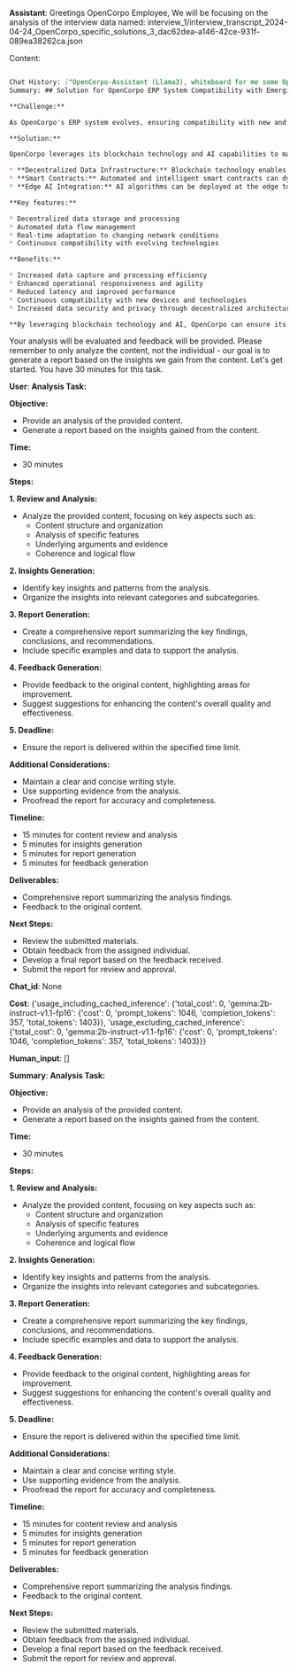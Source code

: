 **Assistant**: Greetings OpenCorpo Employee, We will be focusing on the analysis of the interview data named: interview_1/interview_transcript_2024-04-24_OpenCorpo_specific_solutions_3_dac62dea-a146-42ce-931f-089ea38262ca.json 


 Content: 

 ```md

 Chat History: ["OpenCorpo-Assistant (Llama3), whiteboard for me some OpenCorpo specific solutions. Propose a solution for enterprise resource planning. I will evaluate your answers and give my feedback, then propose a problem to you. You will answer and I will evaluate. Let's now begin. You have 30 minutes.", '## OpenCorpo Specific Solution for Enterprise Resource Planning\n\n**Problem:**\n\nTraditional enterprise resource planning (ERP) systems are often complex, expensive, and difficult to customize for specific industry needs. This can lead to inefficiencies, lack of agility, and limited visibility across different departments.\n\n**Solution:**\n\nOpenCorpo offers a flexible and modular ERP solution built on blockchain technology and AI. This solution provides:\n\n* **Customization:** Modular design allows businesses to tailor the system to their unique workflows and processes.\n* **Transparency:** Data is stored on a blockchain network, ensuring transparency and accountability for all transactions.\n* **Collaboration:** Shared access to data empowers teams and improves collaboration across departments.\n* **Efficiency:** Automating workflows and processes reduces administrative burden and increases productivity.\n* **Scalability:** Blockchain technology allows for seamless scaling up or down of the system as business needs evolve.\n\n**Key features:**\n\n* **Automated financial management:** Manage payments, expenses, and accounting records efficiently.\n* **Supply chain management:** Track inventory, orders, and deliveries in real-time.\n* **Employee management:** Streamline onboarding, payroll, and performance management.\n* **Project management:** Track progress, resources, and costs of projects.\n* **Data analytics:** Gain valuable insights from real-time data to make informed business decisions.\n\n**Benefits:**\n\n* Increased efficiency and productivity\n* Improved collaboration and transparency\n* Cost savings through automation and reduced bureaucracy\n* Enhanced agility to respond to market changes\n* Increased visibility and control over business operations\n\n**OpenCorpo offers a comprehensive ERP solution that addresses the limitations of traditional systems. By leveraging blockchain technology and AI, we empower businesses to achieve greater efficiency, transparency, and agility.**\n\n**Please provide your feedback on this solution and propose a specific problem you would like me to address related to OpenCorpo.**', "Feedback:\n\n* The proposal provides a clear understanding of the problem and highlights the benefits of the OpenCorpo ERP solution.\n* The customization, transparency, collaboration, efficiency, and scalability features are well-explained and demonstrate how the solution can address industry-specific needs.\n* The key features section provides a comprehensive overview of the system's capabilities.\n\nSuggestions for improvement:\n\n* Consider adding more specific examples or case studies to illustrate the benefits of the OpenCorpo ERP solution in different industries or scenarios.\n* Provide more detail on how the blockchain technology and AI are leveraged to improve the ERP system's security, integrity, and decision-making capabilities.\n\nProblem to be addressed:\n\n**Problem:** How can OpenCorpo ensure seamless integration with existing third-party systems, such as CRM (Customer Relationship Management) or HR systems, without compromising data integrity or security?\n\nPlease provide your proposed solution for this problem.", "## Solution for Seamless Third-Party System Integration with OpenCorpo ERP\n\n**Challenge:**\n\nIntegrating OpenCorpo's ERP system with existing third-party systems requires careful consideration to ensure data integrity and security. Traditional integration methods may involve complex coding and infrastructure changes, leading to potential compatibility issues and downtime.\n\n**Solution:**\n\nOpenCorpo leverages its blockchain technology and AI capabilities to facilitate seamless and secure integration with third-party systems:\n\n* **API Gateway:** An intelligent API gateway allows for secure and standardized data exchange between OpenCorpo and other systems.\n* **Blockchain Data Synchronization:** Real-time data synchronization between OpenCorpo and third-party systems ensures consistent and updated information across platforms.\n* **AI-powered Reconciliation:** AI algorithms identify and reconcile data discrepancies between systems, minimizing human intervention and ensuring data integrity.\n\n**Key features:**\n\n* **Plug-and-play integration:** Seamless connection without complex coding or infrastructure changes.\n* **Real-time data synchronization:** Ensures consistent and reliable information across systems.\n* **Automated reconciliation:** Reduces human error and ensures data integrity.\n* **Enhanced security:** Blockchain technology provides enhanced data security and access control.\n\n**Benefits:**\n\n* Increased data accessibility and usability\n* Improved operational efficiency and productivity\n* Reduced costs associated with integration and reconciliation\n* Enhanced visibility and transparency across systems\n* Seamlessly coordinated business processes across departments and platforms\n\n**By leveraging blockchain technology and AI, OpenCorpo can provide seamless and secure integration with third-party systems, facilitating efficient data flow and enhancing overall business processes.**", "Feedback:\n\n* The proposed solution effectively addresses the challenge of integrating OpenCorpo's ERP system with third-party systems.\n* The API gateway, blockchain data synchronization, and AI-powered reconciliation features are well-explained and demonstrate how OpenCorpo can ensure seamless integration without compromising data integrity or security.\n* The key features section provides a clear overview of the solution's capabilities.\n* The benefits highlight the advantages of using OpenCorpo for integrating third-party systems.\n\nSuggestions for improvement:\n\n* Consider adding more specific examples or use cases to illustrate the benefits of OpenCorpo's integration solution in different industries or scenarios.\n* Provide more detail on how the AI-powered reconciliation feature can adapt to different data formats and structures, ensuring consistent and reliable information across platforms.\n\nProblem to be addressed:\n\n* *Problem:* As OpenCorpo's ERP system continues to evolve, how can it ensure that its integration solutions remain compatible with new and emerging technologies, such as IoT devices or edge computing?\nPlease provide your proposed solution for this problem.", "## Solution for OpenCorpo ERP System Compatibility with Emerging Technologies\n\n**Challenge:**\n\nAs OpenCorpo's ERP system evolves, ensuring compatibility with new and emerging technologies like IoT devices and edge computing becomes crucial to optimize business processes and data capture. Traditional integration solutions may not be suitable for these decentralized and real-time environments.\n\n**Solution:**\n\nOpenCorpo leverages its blockchain technology and AI capabilities to maintain seamless compatibility with evolving technologies:\n\n* **Decentralized Data Infrastructure:** Blockchain technology enables decentralized data storage and processing capabilities, allowing for scalability and adaptability to new devices and environments.\n* **Smart Contracts:** Automated and intelligent smart contracts can dynamically adjust data flow and processing based on the capabilities of connected devices and network conditions.\n* **Edge AI Integration:** AI algorithms can be deployed at the edge to process data closer to its origin, improving latency and responsiveness.\n\n**Key features:**\n\n* Decentralized data storage and processing\n* Automated data flow management\n* Real-time adaptation to changing network conditions\n* Continuous compatibility with evolving technologies\n\n**Benefits:**\n\n* Increased data capture and processing efficiency\n* Enhanced operational responsiveness and agility\n* Reduced latency and improved performance\n* Continuous compatibility with new devices and technologies\n* Increased data security and privacy through decentralized architecture\n\n**By leveraging blockchain technology and AI, OpenCorpo can ensure its ERP system remains compatible with emerging technologies, enabling businesses to capture and process data efficiently in real-time across decentralized environments.**"] 
 Summary: ## Solution for OpenCorpo ERP System Compatibility with Emerging Technologies

**Challenge:**

As OpenCorpo's ERP system evolves, ensuring compatibility with new and emerging technologies like IoT devices and edge computing becomes crucial to optimize business processes and data capture. Traditional integration solutions may not be suitable for these decentralized and real-time environments.

**Solution:**

OpenCorpo leverages its blockchain technology and AI capabilities to maintain seamless compatibility with evolving technologies:

* **Decentralized Data Infrastructure:** Blockchain technology enables decentralized data storage and processing capabilities, allowing for scalability and adaptability to new devices and environments.
* **Smart Contracts:** Automated and intelligent smart contracts can dynamically adjust data flow and processing based on the capabilities of connected devices and network conditions.
* **Edge AI Integration:** AI algorithms can be deployed at the edge to process data closer to its origin, improving latency and responsiveness.

**Key features:**

* Decentralized data storage and processing
* Automated data flow management
* Real-time adaptation to changing network conditions
* Continuous compatibility with evolving technologies

**Benefits:**

* Increased data capture and processing efficiency
* Enhanced operational responsiveness and agility
* Reduced latency and improved performance
* Continuous compatibility with new devices and technologies
* Increased data security and privacy through decentralized architecture

**By leveraging blockchain technology and AI, OpenCorpo can ensure its ERP system remains compatible with emerging technologies, enabling businesses to capture and process data efficiently in real-time across decentralized environments.** 
``` 


 Your analysis will be evaluated and feedback will be provided. Please remember to only analyze the content, not the individual - our goal is to generate a report based on the insights we gain from the content. Let's get started. You have 30 minutes for this task.

**User**: **Analysis Task:**

**Objective:**
- Provide an analysis of the provided content.
- Generate a report based on the insights gained from the content.

**Time:**
- 30 minutes

**Steps:**

**1. Review and Analysis:**
- Analyze the provided content, focusing on key aspects such as:
    - Content structure and organization
    - Analysis of specific features
    - Underlying arguments and evidence
    - Coherence and logical flow

**2. Insights Generation:**
- Identify key insights and patterns from the analysis.
- Organize the insights into relevant categories and subcategories.

**3. Report Generation:**
- Create a comprehensive report summarizing the key findings, conclusions, and recommendations.
- Include specific examples and data to support the analysis.

**4. Feedback Generation:**
- Provide feedback to the original content, highlighting areas for improvement.
- Suggest suggestions for enhancing the content's overall quality and effectiveness.

**5. Deadline:**
- Ensure the report is delivered within the specified time limit.

**Additional Considerations:**

- Maintain a clear and concise writing style.
- Use supporting evidence from the analysis.
- Proofread the report for accuracy and completeness.

**Timeline:**

- 15 minutes for content review and analysis
- 5 minutes for insights generation
- 5 minutes for report generation
- 5 minutes for feedback generation

**Deliverables:**

- Comprehensive report summarizing the analysis findings.
- Feedback to the original content.

**Next Steps:**

- Review the submitted materials.
- Obtain feedback from the assigned individual.
- Develop a final report based on the feedback received.
- Submit the report for review and approval.

**Chat_id**: None

**Cost**: {'usage_including_cached_inference': {'total_cost': 0, 'gemma:2b-instruct-v1.1-fp16': {'cost': 0, 'prompt_tokens': 1046, 'completion_tokens': 357, 'total_tokens': 1403}}, 'usage_excluding_cached_inference': {'total_cost': 0, 'gemma:2b-instruct-v1.1-fp16': {'cost': 0, 'prompt_tokens': 1046, 'completion_tokens': 357, 'total_tokens': 1403}}}

**Human_input**: []

**Summary**: **Analysis Task:**

**Objective:**
- Provide an analysis of the provided content.
- Generate a report based on the insights gained from the content.

**Time:**
- 30 minutes

**Steps:**

**1. Review and Analysis:**
- Analyze the provided content, focusing on key aspects such as:
    - Content structure and organization
    - Analysis of specific features
    - Underlying arguments and evidence
    - Coherence and logical flow

**2. Insights Generation:**
- Identify key insights and patterns from the analysis.
- Organize the insights into relevant categories and subcategories.

**3. Report Generation:**
- Create a comprehensive report summarizing the key findings, conclusions, and recommendations.
- Include specific examples and data to support the analysis.

**4. Feedback Generation:**
- Provide feedback to the original content, highlighting areas for improvement.
- Suggest suggestions for enhancing the content's overall quality and effectiveness.

**5. Deadline:**
- Ensure the report is delivered within the specified time limit.

**Additional Considerations:**

- Maintain a clear and concise writing style.
- Use supporting evidence from the analysis.
- Proofread the report for accuracy and completeness.

**Timeline:**

- 15 minutes for content review and analysis
- 5 minutes for insights generation
- 5 minutes for report generation
- 5 minutes for feedback generation

**Deliverables:**

- Comprehensive report summarizing the analysis findings.
- Feedback to the original content.

**Next Steps:**

- Review the submitted materials.
- Obtain feedback from the assigned individual.
- Develop a final report based on the feedback received.
- Submit the report for review and approval.

